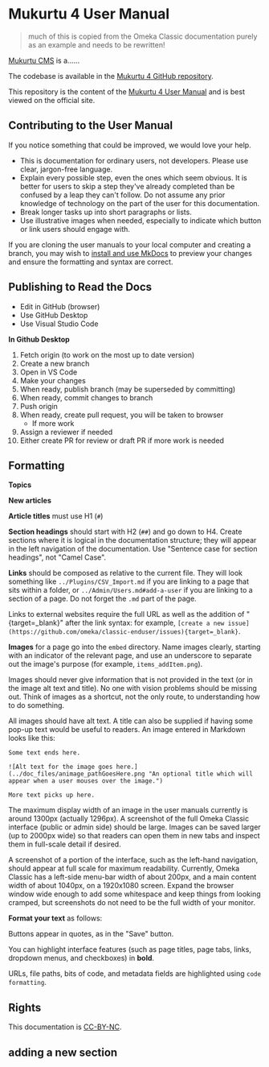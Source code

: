 # Mukurtu 4 User Manual

> much of this is copied from the Omeka Classic documentation purely as an example and needs to be rewritten!

[Mukurtu CMS](https://mukurtu.org) is a......

The codebase is available in the [Mukurtu 4 GitHub repository](https://github.com/MukurtuCMS/Mukurtu-CMS).

This repository is the content of the [Mukurtu 4 User Manual](https://mukurtudocs.readthedocs.io/en/latest/index.html) and is best viewed on the official site.

## Contributing to the User Manual

If you notice something that could be improved, we would love your help. 

- This is documentation for ordinary users, not developers. Please use clear, jargon-free language. 
- Explain every possible step, even the ones which seem obvious. It is better for users to skip a step they've already completed than be confused by a leap they can't follow. Do not assume any prior knowledge of technology on the part of the user for this documentation.
- Break longer tasks up into short paragraphs or lists.
- Use illustrative images when needed, especially to indicate which button or link users should engage with.

If you are cloning the user manuals to your local computer and creating a branch, you may wish to [install and use MkDocs](https://www.mkdocs.org/#installation) to preview your changes and ensure the formatting and syntax are correct.

## Publishing to Read the Docs
- Edit in GitHub (browser)
- Use GitHub Desktop
- Use Visual Studio Code

**In Github Desktop**
1. Fetch origin (to work on the most up to date version)
2. Create a new branch
3. Open in VS Code
4. Make your changes
5. When ready, publish branch (may be superseded by committing)
6. When ready, commit changes to branch
7. Push origin
8. When ready, create pull request, you will be taken to browser
   - If more work 
9. Assign a reviewer if needed
10. Either create PR for review or draft PR if more work is needed


## Formatting 

**Topics**

**New articles**

**Article titles** must use H1 (`#`)

**Section headings** should start with H2 (`##`) and go down to H4. Create sections where it is logical in the documentation structure; they will appear in the left navigation of the documentation. Use "Sentence case for section headings", not "Camel Case".
  
**Links** should be composed as relative to the current file. They will look something like `../Plugins/CSV_Import.md` if you are linking to a page that sits within a folder, or `../Admin/Users.md#add-a-user` if you are linking to a section of a page. Do not forget the `.md` part of the page.
 
Links to external websites require the full URL as well as the addition of "{target=_blank}" after the link syntax: for example, `[create a new issue](https://github.com/omeka/classic-enduser/issues){target=_blank}`.

**Images** for a page go into the `embed` directory. Name images clearly, starting with an indicator of the relevant page, and use an underscore to separate out the image's purpose (for example, `items_addItem.png`).

Images should never give information that is not provided in the text (or in the image alt text and title). No one with vision problems should be missing out. Think of images as a shortcut, not the only route, to understanding how to do something. 

All images should have alt text. A title can also be supplied if having some pop-up text would be useful to readers. An image entered in Markdown looks like this:

```
Some text ends here.

![Alt text for the image goes here.](../doc_files/animage_pathGoesHere.png "An optional title which will appear when a user mouses over the image.")

More text picks up here.
```

The maximum display width of an image in the user manuals currently is around 1300px (actually 1296px). A screenshot of the full Omeka Classic interface (public or admin side) should be large. Images can be saved larger (up to 2000px wide) so that readers can open them in new tabs and inspect them in full-scale detail if desired. 

A screenshot of a portion of the interface, such as the left-hand navigation, should appear at full scale for maximum readability. Currently, Omeka Classic has a left-side menu-bar width of about 200px, and a main content width of about 1040px, on a 1920x1080 screen. Expand the browser window wide enough to add some whitespace and keep things from looking cramped, but screenshots do not need to be the full width of your monitor.

**Format your text** as follows: 

Buttons appear in quotes, as in the "Save" button. 

You can highlight interface features (such as page titles, page tabs, links, dropdown menus, and checkboxes) in **bold**. 

URLs, file paths, bits of code, and metadata fields are highlighted using `code formatting`. 

## Rights

This documentation is [CC-BY-NC](https://creativecommons.org/licenses/by-nc/4.0/).


## adding a new section
